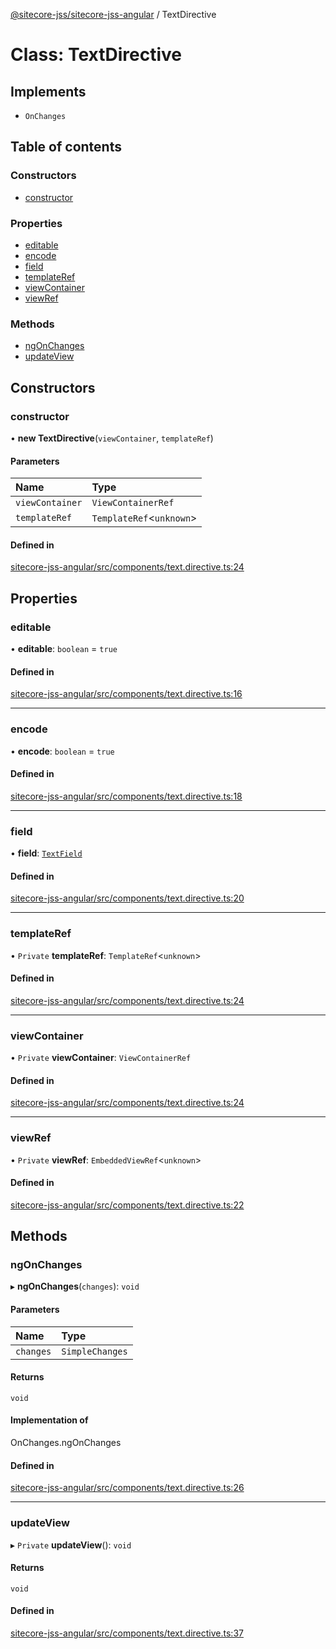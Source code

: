 [@sitecore-jss/sitecore-jss-angular](../README.md) / TextDirective

# Class: TextDirective

## Implements

- `OnChanges`

## Table of contents

### Constructors

- [constructor](TextDirective.md#constructor)

### Properties

- [editable](TextDirective.md#editable)
- [encode](TextDirective.md#encode)
- [field](TextDirective.md#field)
- [templateRef](TextDirective.md#templateref)
- [viewContainer](TextDirective.md#viewcontainer)
- [viewRef](TextDirective.md#viewref)

### Methods

- [ngOnChanges](TextDirective.md#ngonchanges)
- [updateView](TextDirective.md#updateview)

## Constructors

### constructor

• **new TextDirective**(`viewContainer`, `templateRef`)

#### Parameters

| Name | Type |
| :------ | :------ |
| `viewContainer` | `ViewContainerRef` |
| `templateRef` | `TemplateRef`<`unknown`\> |

#### Defined in

[sitecore-jss-angular/src/components/text.directive.ts:24](https://github.com/Sitecore/jss/blob/9e5ca529b/packages/sitecore-jss-angular/src/components/text.directive.ts#L24)

## Properties

### editable

• **editable**: `boolean` = `true`

#### Defined in

[sitecore-jss-angular/src/components/text.directive.ts:16](https://github.com/Sitecore/jss/blob/9e5ca529b/packages/sitecore-jss-angular/src/components/text.directive.ts#L16)

___

### encode

• **encode**: `boolean` = `true`

#### Defined in

[sitecore-jss-angular/src/components/text.directive.ts:18](https://github.com/Sitecore/jss/blob/9e5ca529b/packages/sitecore-jss-angular/src/components/text.directive.ts#L18)

___

### field

• **field**: [`TextField`](../interfaces/TextField.md)

#### Defined in

[sitecore-jss-angular/src/components/text.directive.ts:20](https://github.com/Sitecore/jss/blob/9e5ca529b/packages/sitecore-jss-angular/src/components/text.directive.ts#L20)

___

### templateRef

• `Private` **templateRef**: `TemplateRef`<`unknown`\>

#### Defined in

[sitecore-jss-angular/src/components/text.directive.ts:24](https://github.com/Sitecore/jss/blob/9e5ca529b/packages/sitecore-jss-angular/src/components/text.directive.ts#L24)

___

### viewContainer

• `Private` **viewContainer**: `ViewContainerRef`

#### Defined in

[sitecore-jss-angular/src/components/text.directive.ts:24](https://github.com/Sitecore/jss/blob/9e5ca529b/packages/sitecore-jss-angular/src/components/text.directive.ts#L24)

___

### viewRef

• `Private` **viewRef**: `EmbeddedViewRef`<`unknown`\>

#### Defined in

[sitecore-jss-angular/src/components/text.directive.ts:22](https://github.com/Sitecore/jss/blob/9e5ca529b/packages/sitecore-jss-angular/src/components/text.directive.ts#L22)

## Methods

### ngOnChanges

▸ **ngOnChanges**(`changes`): `void`

#### Parameters

| Name | Type |
| :------ | :------ |
| `changes` | `SimpleChanges` |

#### Returns

`void`

#### Implementation of

OnChanges.ngOnChanges

#### Defined in

[sitecore-jss-angular/src/components/text.directive.ts:26](https://github.com/Sitecore/jss/blob/9e5ca529b/packages/sitecore-jss-angular/src/components/text.directive.ts#L26)

___

### updateView

▸ `Private` **updateView**(): `void`

#### Returns

`void`

#### Defined in

[sitecore-jss-angular/src/components/text.directive.ts:37](https://github.com/Sitecore/jss/blob/9e5ca529b/packages/sitecore-jss-angular/src/components/text.directive.ts#L37)
